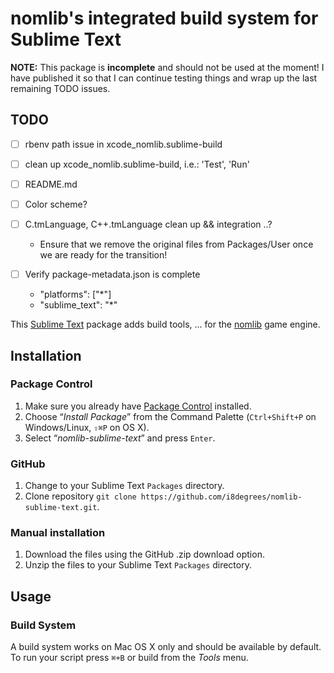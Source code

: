# nomlib's integrated build system for Sublime Text

**NOTE:** This package is **incomplete** and should not be used at the moment! I have published it so that I can continue testing things and wrap up the last remaining TODO issues.

## TODO

- [ ] rbenv path issue in xcode_nomlib.sublime-build
- [ ] clean up xcode_nomlib.sublime-build, i.e.: 'Test', 'Run'
- [ ] README.md
- [ ] Color scheme?
- [ ] C.tmLanguage, C++.tmLanguage clean up && integration ..?
  * Ensure that we remove the original files from Packages/User once we are
ready for the transition!

- [ ] Verify package-metadata.json is complete
  * "platforms": ["*"]
  * "sublime_text": "*"

This [Sublime Text](http://www.sublimetext.com/) package adds build tools, ... for the [nomlib](https://github.com/i8degrees/nomlib) game engine.

## Installation

### Package Control

1. Make sure you already have [Package Control](http://wbond.net/sublime_packages/package_control/) installed.
2. Choose “*Install Package*” from the Command Palette (`Ctrl+Shift+P` on Windows/Linux, `⇧⌘P` on OS X).
3. Select “*nomlib-sublime-text*” and press `Enter`.

### GitHub

1. Change to your Sublime Text `Packages` directory.
2. Clone repository `git clone https://github.com/i8degrees/nomlib-sublime-text.git`.

### Manual installation

1. Download the files using the GitHub .zip download option.
2. Unzip the files to your Sublime Text `Packages` directory.

## Usage

### Build System

A build system works on Mac OS X only and should be available by default. To run your script press `⌘+B` or build from the *Tools* menu.

